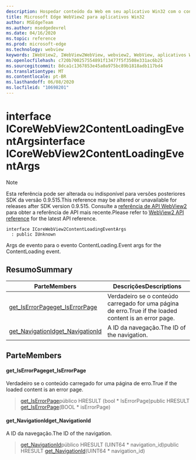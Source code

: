 ```yaml
---
description: Hospedar conteúdo da Web em seu aplicativo Win32 com o controle WebView2 do Microsoft Edge
title: Microsoft Edge WebView2 para aplicativos Win32
author: MSEdgeTeam
ms.author: msedgedevrel
ms.date: 04/16/2020
ms.topic: reference
ms.prod: microsoft-edge
ms.technology: webview
keywords: IWebView2, IWebView2WebView, webview2, WebView, aplicativos Win32, Win32, Edge, ICoreWebView2, ICoreWebView2Controller, controle do navegador, HTML Edge
ms.openlocfilehash: c720b700257554891f13477f5f3508e331ac6b25
ms.sourcegitcommit: 8dca1c1367853e45a0a975bc89b1818adb117bd4
ms.translationtype: MT
ms.contentlocale: pt-BR
ms.lasthandoff: 06/08/2020
ms.locfileid: "10698201"
---
```

# <span data-ttu-id="b902b-104">interface ICoreWebView2ContentLoadingEventArgs</span><span class="sxs-lookup"><span data-stu-id="b902b-104">interface ICoreWebView2ContentLoadingEventArgs</span></span> 

> [!NOTE]
> <span data-ttu-id="b902b-105">Esta referência pode ser alterada ou indisponível para versões posteriores SDK da versão 0.9.515.</span><span class="sxs-lookup"><span data-stu-id="b902b-105">This reference may be altered or unavailable for releases after SDK version 0.9.515.</span></span> <span data-ttu-id="b902b-106">Consulte a [referência de API WebView2](../../../webview2-api-reference.md) para obter a referência de API mais recente.</span><span class="sxs-lookup"><span data-stu-id="b902b-106">Please refer to [WebView2 API reference](../../../webview2-api-reference.md) for the latest API reference.</span></span>

```
interface ICoreWebView2ContentLoadingEventArgs
  : public IUnknown
```

<span data-ttu-id="b902b-107">Args de evento para o evento ContentLoading.</span><span class="sxs-lookup"><span data-stu-id="b902b-107">Event args for the ContentLoading event.</span></span>

## <span data-ttu-id="b902b-108">Resumo</span><span class="sxs-lookup"><span data-stu-id="b902b-108">Summary</span></span>

 <span data-ttu-id="b902b-109">Parte</span><span class="sxs-lookup"><span data-stu-id="b902b-109">Members</span></span>                        | <span data-ttu-id="b902b-110">Descrições</span><span class="sxs-lookup"><span data-stu-id="b902b-110">Descriptions</span></span>
--------------------------------|---------------------------------------------
[<span data-ttu-id="b902b-111">get_IsErrorPage</span><span class="sxs-lookup"><span data-stu-id="b902b-111">get_IsErrorPage</span></span>](#get_iserrorpage) | <span data-ttu-id="b902b-112">Verdadeiro se o conteúdo carregado for uma página de erro.</span><span class="sxs-lookup"><span data-stu-id="b902b-112">True if the loaded content is an error page.</span></span>
[<span data-ttu-id="b902b-113">get_NavigationId</span><span class="sxs-lookup"><span data-stu-id="b902b-113">get_NavigationId</span></span>](#get_navigationid) | <span data-ttu-id="b902b-114">A ID da navegação.</span><span class="sxs-lookup"><span data-stu-id="b902b-114">The ID of the navigation.</span></span>

## <span data-ttu-id="b902b-115">Parte</span><span class="sxs-lookup"><span data-stu-id="b902b-115">Members</span></span>

#### <span data-ttu-id="b902b-116">get_IsErrorPage</span><span class="sxs-lookup"><span data-stu-id="b902b-116">get_IsErrorPage</span></span> 

<span data-ttu-id="b902b-117">Verdadeiro se o conteúdo carregado for uma página de erro.</span><span class="sxs-lookup"><span data-stu-id="b902b-117">True if the loaded content is an error page.</span></span>

> <span data-ttu-id="b902b-118">[get_IsErrorPage](#get_iserrorpage)público HRESULT (bool \* IsErrorPage)</span><span class="sxs-lookup"><span data-stu-id="b902b-118">public HRESULT [get_IsErrorPage](#get_iserrorpage)(BOOL \* isErrorPage)</span></span>

#### <span data-ttu-id="b902b-119">get_NavigationId</span><span class="sxs-lookup"><span data-stu-id="b902b-119">get_NavigationId</span></span> 

<span data-ttu-id="b902b-120">A ID da navegação.</span><span class="sxs-lookup"><span data-stu-id="b902b-120">The ID of the navigation.</span></span>

> <span data-ttu-id="b902b-121">[get_NavigationId](#get_navigationid)público HRESULT (UINT64 \* navigation_id)</span><span class="sxs-lookup"><span data-stu-id="b902b-121">public HRESULT [get_NavigationId](#get_navigationid)(UINT64 \* navigation_id)</span></span>

